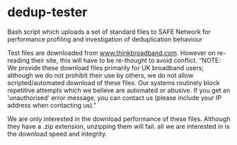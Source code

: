 # dedup-tester
Bash script which uploads a set of standard files to SAFE Network for performance profiling and investigation of deduplication behaviour

Test files are downloaded from www.thinkbroadband.com. However on re-reading their site, this will have to be re-thought to avoid conflict.
"NOTE: We provide these download files primarily for UK broadband users; although we do not prohibit their use by others, we do not allow scripted/automated download of these files. Our systems routinely block repetitive attempts which we believe are automated or abusive. If you get an 'unauthorised' error message, you can contact us (please include your IP address when contacting us)."

We are only interested in the download performance of these files. Although they have a .zip extension, unzipping them will fail. all we are interested in is the download speed and integrity.



